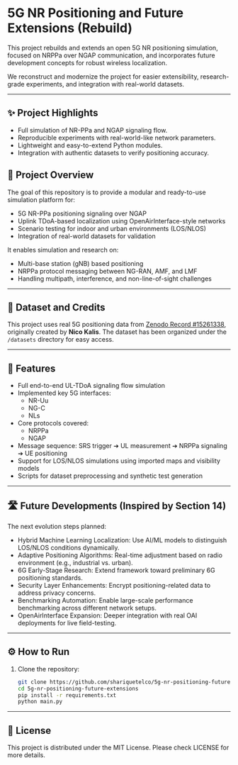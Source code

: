 # 5G NR Positioning and Future Extensions (Rebuild)

This project rebuilds and extends an open 5G NR positioning simulation, focused on NRPPa over NGAP communication, and incorporates future development concepts for robust wireless localization.

We reconstruct and modernize the project for easier extensibility, research-grade experiments, and integration with real-world datasets.

---
## ✨  Project Highlights
- Full simulation of NR-PPa and NGAP signaling flow.
- Reproducible experiments with real-world-like network parameters.
- Lightweight and easy-to-extend Python modules.
- Integration with authentic datasets to verify positioning accuracy.
## 📡 Project Overview

The goal of this repository is to provide a modular and ready-to-use simulation platform for:
- 5G NR-PPa positioning signaling over NGAP
- Uplink TDoA-based localization using OpenAirInterface-style networks
- Scenario testing for indoor and urban environments (LOS/NLOS)
- Integration of real-world datasets for validation

It enables simulation and research on:
- Multi-base station (gNB) based positioning
- NRPPa protocol messaging between NG-RAN, AMF, and LMF
- Handling multipath, interference, and non-line-of-sight challenges

---

## 📂 Dataset and Credits

This project uses real 5G positioning data from [Zenodo Record #15261338](https://zenodo.org/records/15261338), originally created by **Nico Kalis**.
The dataset has been organized under the `/datasets` directory for easy access.

---

## 🚀 Features
- Full end-to-end UL-TDoA signaling flow simulation
- Implemented key 5G interfaces:
  - NR-Uu
  - NG-C
  - NLs
- Core protocols covered:
  - NRPPa
  - NGAP
- Message sequence: SRS trigger ➔ UL measurement ➔ NRPPa signaling ➔ UE positioning
- Support for LOS/NLOS simulations using imported maps and visibility models
- Scripts for dataset preprocessing and synthetic test generation

---

## 🛣️ Future Developments (Inspired by Section 14)

The next evolution steps planned:
- Hybrid Machine Learning Localization: Use AI/ML models to distinguish LOS/NLOS conditions dynamically.
- Adaptive Positioning Algorithms: Real-time adjustment based on radio environment (e.g., industrial vs. urban).
- 6G Early-Stage Research: Extend framework toward preliminary 6G positioning standards.
- Security Layer Enhancements: Encrypt positioning-related data to address privacy concerns.
- Benchmarking Automation: Enable large-scale performance benchmarking across different network setups.
- OpenAirInterface Expansion: Deeper integration with real OAI deployments for live field-testing.

---

## ⚙️ How to Run

1. Clone the repository:
   ```bash
   git clone https://github.com/shariquetelco/5g-nr-positioning-future-extensions.git
   cd 5g-nr-positioning-future-extensions
   pip install -r requirements.txt
   python main.py

-----

## 📜 License
This project is distributed under the MIT License. Please check LICENSE for more details.